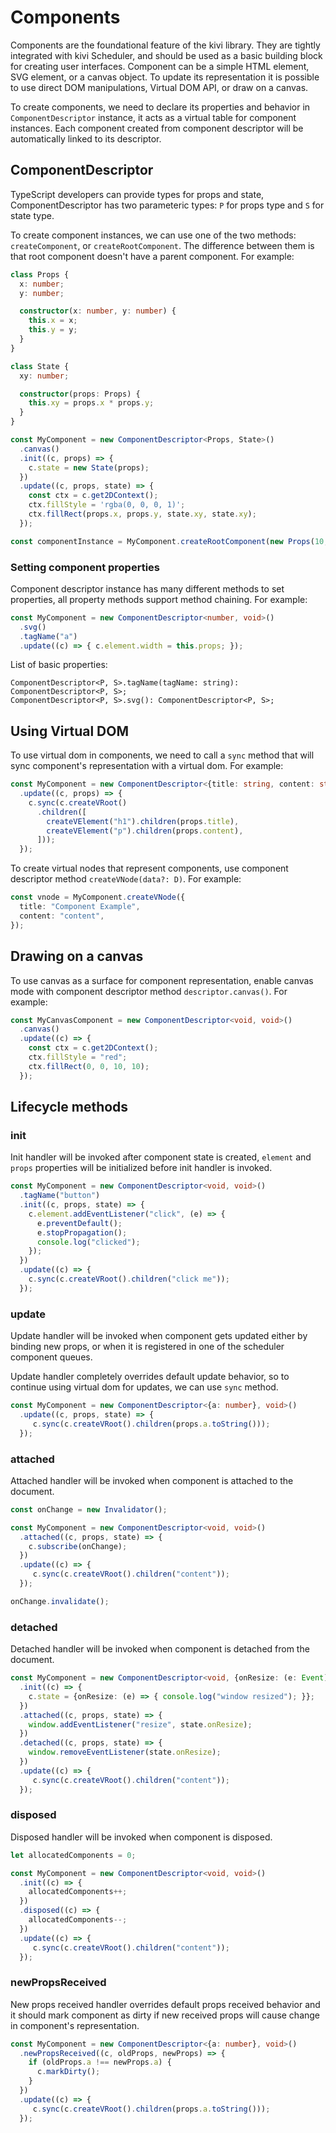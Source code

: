# Components

Components are the foundational feature of the kivi library. They are tightly integrated with kivi Scheduler, and should
be used as a basic building block for creating user interfaces. Component can be a simple HTML element, SVG element,
or a canvas object. To update its representation it is possible to use direct DOM manipulations, Virtual DOM API, or
draw on a canvas.

To create components, we need to declare its properties and behavior in `ComponentDescriptor` instance, it acts as a
virtual table for component instances. Each component created from component descriptor will be automatically linked
to its descriptor.

## ComponentDescriptor

TypeScript developers can provide types for props and state, ComponentDescriptor has two parameteric types: `P` for
props type and `S` for state type.

To create component instances, we can use one of the two methods: `createComponent`, or `createRootComponent`. The
difference between them is that root component doesn't have a parent component. For example:

```ts
class Props {
  x: number;
  y: number;

  constructor(x: number, y: number) {
    this.x = x;
    this.y = y;
  }
}

class State {
  xy: number;

  constructor(props: Props) {
    this.xy = props.x * props.y;
  }
}

const MyComponent = new ComponentDescriptor<Props, State>()
  .canvas()
  .init((c, props) => {
    c.state = new State(props);
  })
  .update((c, props, state) => {
    const ctx = c.get2DContext();
    ctx.fillStyle = 'rgba(0, 0, 0, 1)';
    ctx.fillRect(props.x, props.y, state.xy, state.xy);
  });

const componentInstance = MyComponent.createRootComponent(new Props(10, 20));
```

### Setting component properties

Component descriptor instance has many different methods to set properties, all property methods support method
chaining. For example:

```ts
const MyComponent = new ComponentDescriptor<number, void>()
  .svg()
  .tagName("a")
  .update((c) => { c.element.width = this.props; });
```

List of basic properties:

```
ComponentDescriptor<P, S>.tagName(tagName: string): ComponentDescriptor<P, S>;
ComponentDescriptor<P, S>.svg(): ComponentDescriptor<P, S>;
```

## Using Virtual DOM

To use virtual dom in components, we need to call a `sync` method that will sync component's representation with a
virtual dom. For example:

```ts
const MyComponent = new ComponentDescriptor<{title: string, content: string}, void>()
  .update((c, props) => {
    c.sync(c.createVRoot()
      .children([
        createVElement("h1").children(props.title),
        createVElement("p").children(props.content),
      ]));
  });
```
To create virtual nodes that represent components, use component descriptor method `createVNode(data?: D)`. For example:

```ts
const vnode = MyComponent.createVNode({
  title: "Component Example",
  content: "content",
});
```

## Drawing on a canvas

To use canvas as a surface for component representation, enable canvas mode with component descriptor method
`descriptor.canvas()`. For example:

```ts
const MyCanvasComponent = new ComponentDescriptor<void, void>()
  .canvas()
  .update((c) => {
    const ctx = c.get2DContext();
    ctx.fillStyle = "red";
    ctx.fillRect(0, 0, 10, 10);
  });
```

## Lifecycle methods

### init

Init handler will be invoked after component state is created, `element` and `props` properties will be
initialized before init handler is invoked.

```ts
const MyComponent = new ComponentDescriptor<void, void>()
  .tagName("button")
  .init((c, props, state) => {
    c.element.addEventListener("click", (e) => {
      e.preventDefault();
      e.stopPropagation();
      console.log("clicked");
    });
  })
  .update((c) => {
    c.sync(c.createVRoot().children("click me"));
  });
```

### update

Update handler will be invoked when component gets updated either by binding new props, or when it is registered in
one of the scheduler component queues.

Update handler completely overrides default update behavior, so to continue using virtual dom for updates, we can
use `sync` method.

```ts
const MyComponent = new ComponentDescriptor<{a: number}, void>()
  .update((c, props, state) => {
     c.sync(c.createVRoot().children(props.a.toString()));
  });
```

### attached

Attached handler will be invoked when component is attached to the document.

```ts
const onChange = new Invalidator();

const MyComponent = new ComponentDescriptor<void, void>()
  .attached((c, props, state) => {
    c.subscribe(onChange);
  })
  .update((c) => {
     c.sync(c.createVRoot().children("content"));
  });

onChange.invalidate();
```

### detached

Detached handler will be invoked when component is detached from the document.

```ts
const MyComponent = new ComponentDescriptor<void, {onResize: (e: Event) => void}>()
  .init((c) => {
    c.state = {onResize: (e) => { console.log("window resized"); }};
  })
  .attached((c, props, state) => {
    window.addEventListener("resize", state.onResize);
  })
  .detached((c, props, state) => {
    window.removeEventListener(state.onResize);
  })
  .update((c) => {
     c.sync(c.createVRoot().children("content"));
  });
```

### disposed

Disposed handler will be invoked when component is disposed.

```ts
let allocatedComponents = 0;

const MyComponent = new ComponentDescriptor<void, void>()
  .init((c) => {
    allocatedComponents++;
  })
  .disposed((c) => {
    allocatedComponents--;
  })
  .update((c) => {
     c.sync(c.createVRoot().children("content"));
  });
```

### newPropsReceived

New props received handler overrides default props received behavior and it should mark component as dirty if new
received props will cause change in component's representation.

```ts
const MyComponent = new ComponentDescriptor<{a: number}, void>()
  .newPropsReceived((c, oldProps, newProps) => {
    if (oldProps.a !== newProps.a) {
      c.markDirty();
    }
  })
  .update((c) => {
     c.sync(c.createVRoot().children(props.a.toString()));
  });
```
